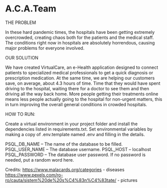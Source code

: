 # A.C.A.Team

THE PROBLEM

In these hard pandemic times, the hospitals have been getting extremely overcrowded, creating chaos both for the patients and the medical staff. The conditions right now in hospitals are absolutely horrendous, causing major problems for everyone involved.


OUR SOLUTION

We have created VirtualCare, an e-Health application designed to connect patients to specialized medical professionals to get a quick diagnosis or prescription medication. At the same time, we are helping our customers save, on average, about 4.3 hours of time. Time that they would have spent driving to the hospital, waiting there for a doctor to see them and then driving all the way back home. More people getting their treatments online means less people actually going to the hospital for non-urgent matters, this in turn improving the overall general conditions in crowded hospitals.


HOW TO RUN:

Create a virtual environment in your project folder and install the dependencies listed in requirements.txt. Set environmental variables by making a copy of .env.template named .env and filling in the details.

PSQL_DB_NAME – The name of the database to be filled.
PSQL_USER_NAME – The database username.
PSQL_HOST – localhost
PSQL_PASSWORD – The database user password. If no password is needed, put a random word here.


Credits:
https://www.malacards.org/categories - diseases
https://www.pexels.com/ro-ro/cauta/sistem%20de%20s%C4%83n%C4%83tate/ - pictures